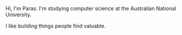 Hi, I'm Paras. I'm studying computer science at the Australian National University.

I like building things people find valuable.
